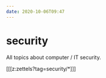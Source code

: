 ```yaml
---
date: 2020-10-06T09:47
---
```


# security

All topics about computer / IT security.

[[[z:zettels?tag=security/*]]]